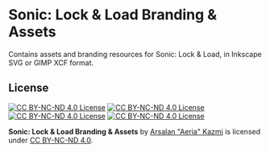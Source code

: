 # Sonic: Lock & Load Branding & Assets

Contains assets and branding resources for Sonic: Lock & Load, in Inkscape SVG or GIMP XCF format.

## License

[![CC BY-NC-ND 4.0 License](https://mirrors.creativecommons.org/presskit/icons/cc.svg)](http://creativecommons.org/licenses/by-nc-nd/4.0/?ref=chooser-v1)
[![CC BY-NC-ND 4.0 License](https://mirrors.creativecommons.org/presskit/icons/by.svg)](http://creativecommons.org/licenses/by-nc-nd/4.0/?ref=chooser-v1)
[![CC BY-NC-ND 4.0 License](https://mirrors.creativecommons.org/presskit/icons/nc.svg)](http://creativecommons.org/licenses/by-nc-nd/4.0/?ref=chooser-v1)
[![CC BY-NC-ND 4.0 License](https://mirrors.creativecommons.org/presskit/icons/nd.svg)](http://creativecommons.org/licenses/by-nc-nd/4.0/?ref=chooser-v1)

**Sonic: Lock & Load Branding & Assets** by [Arsalan "Aeria" Kazmi](https://that1m8head.github.io) is licensed under [CC BY-NC-ND 4.0](http://creativecommons.org/licenses/by-nc-nd/4.0/?ref=chooser-v1).
